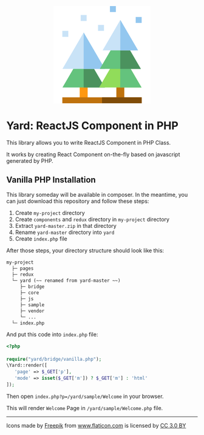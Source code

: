 <p align="center"><img src="https://github.com/plansys/yard/raw/master/base/public/favicon.ico"/></p>

# Yard: ReactJS Component in PHP

This library allows you to write ReactJS Component in PHP Class.

It works by creating React Component on-the-fly based on javascript generated by PHP. 


## Vanilla PHP Installation

This library someday will be available in composer. In the meantime, you can just download this repository and follow these steps: 

 1. Create `my-project` directory
 2. Create `components` and `redux` directory in `my-project` directory 
 3. Extract `yard-master.zip` in that directory
 4. Rename `yard-master` directory into `yard`
 5. Create `index.php` file
 
After those steps, your directory structure should look like this:

```
my-project
  ├─ pages 
  ├─ redux
  └─ yard (~~ renamed from yard-master ~~)
     ├─ bridge
     ├─ core
     ├─ js
     ├─ sample
     ├─ vendor
     └─ ...
  └─ index.php   
 ```
 
 And put this code into `index.php` file:
 
 ```php
 <?php
 
 require("yard/bridge/vanilla.php");
 \Yard::render([
    'page' => $_GET['p'], 
    'mode' => isset($_GET['m']) ? $_GET['m'] : 'html'
 ]);
 ```
 

Then open `index.php?p=/yard/sample/Welcome` in your browser.

This will render `Welcome` Page in `/yard/sample/Welcome.php` file. 

<hr/>


Icons made by <a href="http://www.freepik.com" title="Freepik">Freepik</a> from <a href="http://www.flaticon.com" title="Flaticon">www.flaticon.com</a> is licensed by <a href="http://creativecommons.org/licenses/by/3.0/" title="Creative Commons BY 3.0" target="_blank">CC 3.0 BY</a>
 
